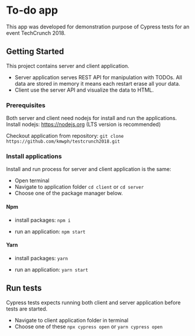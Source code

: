 # To-do app
This app was developed for demonstration purpose of Cypress tests for an event TechCrunch 2018.

## Getting Started
This project contains server and client application.
* Server application serves REST API for manipulation with TODOs. All data are stored in memory it means each restart erase all your data.
* Client use the server API and visualize the data to HTML.

### Prerequisites
Both server and client need nodejs for install and run the applications.
Install nodejs: https://nodejs.org (LTS version is recommended)

Checkout application from repository:
```git clone https://github.com/kmwph/testcrunch2018.git```

### Install applications
Install and run process for server and client application is the same:

* Open terminal
* Navigate to application folder ```cd client``` or ```cd server```
* Choose one of the package manager below.

#### Npm
* install packages:
```npm i```

* run an application:
```npm start```

#### Yarn
* install packages:
```yarn```

* run an application:
```yarn start```

## Run tests
Cypress tests expects running both client and server application before tests are started.

* Navigate to client application folder in terminal
* Choose one of these ```npx cypress open``` or ```yarn cypress open```
